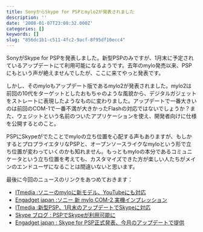 ```yaml
---
title: SonyからSkype for PSPとmylo2が発表されました
description: ''
date: '2008-01-07T23:08:32.000Z'
categories: []
keywords: []
slug: "856dc1b1-c511-4fc2-9acf-8f95df10ecc4"
---
```

SonyがSkype for PSPを発表しました。新型PSPのみですが、1月末に予定されているアップデートにて利用可能になるようです。去年のmylo発売以来、PSPにもという声が絶えませんでしたが、ここに来てやっと発表です。

しかし、そのmyloもアップデート版であるmylo2が発表されました。mylo2は前回の10代をターゲットとしたおもちゃのような風貌から、デジタルガジェットをストレートに表現したようなものに変わりました。アップデートで一番大きいのは前回のCOM-1で一番不満が大きかったFlashの対応ではないでしょうか？また、ウェジットという名前のついたアプリケーションを使え、開発者向けに仕様を公開するとのこと。

PSPにSkypeがでたことでmyloの立ち位置を心配する声もありますが、もしかするとプロプライエタリなPSPと、オープンソースライクなmyloという形で立ち位置が変わっていくのかも知れません。もっともmyloの本分であるコミュニケータという立ち位置を考えても、カスタマイズできた方が楽しい人たちがメインのエンドユーザになることは間違いないと思います。

最後に今回のニュースのリンクをあつめておきます：

*   [ITmedia :ソニーのmyloに新モデル、YouTubeにも対応](http://news.sel.sony.com/en/press_room/consumer/computer_peripheral/mylo_Communicator/release/32755.html)
*   [Engadget japan :ソニー 新 mylo COM-2 実機インプレッション](http://japanese.engadget.com/2008/01/06/mylo-com-2-hands-on/)
*   [ITmedia :新型PSP、1月末のアップデートでSkypeに対応](http://plusd.itmedia.co.jp/games/articles/0801/07/news042.html)
*   [Skype ブログ : PSPでSkypeが利用可能に](http://share.skype.com/sites/ja/2008/01/07/skype_on_psp2000.html)
*   [Engadget japan : Skype for PSP正式発表、今月のアップデートで提供](http://japanese.engadget.com/2008/01/06/skype-for-psp/)
